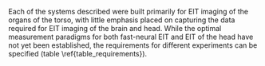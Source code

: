 Each of the systems described were built primarily for EIT imaging of the organs of the torso, with little emphasis placed on capturing the data required for EIT imaging of the brain and head. While the optimal measurement paradigms for both fast-neural EIT and EIT of the head have not yet been established, the requirements for different experiments can be specified (table \ref{table_requirements}). 